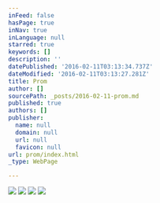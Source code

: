 ```yaml
---
inFeed: false
hasPage: true
inNav: true
inLanguage: null
starred: true
keywords: []
description: ''
datePublished: '2016-02-11T03:13:34.737Z'
dateModified: '2016-02-11T03:13:27.281Z'
title: Prom
author: []
sourcePath: _posts/2016-02-11-prom.md
published: true
authors: []
publisher:
  name: null
  domain: null
  url: null
  favicon: null
url: prom/index.html
_type: WebPage

---
```

![](https://s3-us-west-2.amazonaws.com/the-grid-img/p/4d1673d2b75815d09137dbcf3f956068274e091f.jpg)
![](https://s3-us-west-2.amazonaws.com/the-grid-img/p/74cfba4157c596869375f6afd51cf3c9ca6a6066.jpg)
![](https://s3-us-west-2.amazonaws.com/the-grid-img/p/cfd048d4180991f763e53b131c14fb06cf163207.jpg)
![](https://s3-us-west-2.amazonaws.com/the-grid-img/p/f8856f866f0699b785793d9e5ce757a2a5f83106.jpg)